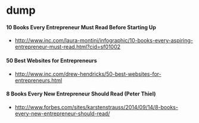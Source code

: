 dump
====

#### 10 Books Every Entrepreneur Must Read Before Starting Up
- http://www.inc.com/laura-montini/infographic/10-books-every-aspiring-entrepreneur-must-read.html?cid=sf01002

#### 50 Best Websites for Entrepreneurs
 - http://www.inc.com/drew-hendricks/50-best-websites-for-entrepreneurs.html


#### 8 Books Every New Entrepreneur Should Read (Peter Thiel)
- http://www.forbes.com/sites/karstenstrauss/2014/09/14/8-books-every-new-entrepreneur-should-read/
